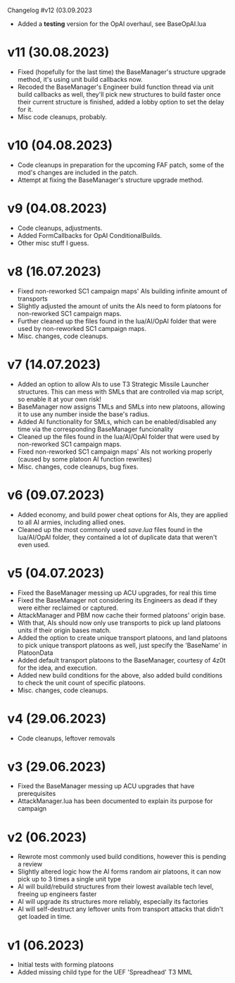 Changelog
#v12 (03.09.2023
- Added a **testing** version for the OpAI overhaul, see BaseOpAI.lua

# v11 (30.08.2023)
- Fixed (hopefully for the last time) the BaseManager's structure upgrade method, it's using unit build callbacks now.
- Recoded the BaseManager's Engineer build function thread via unit build callbacks as well, they'll pick new structures to build faster once their current structure is finished, added a lobby option to set the delay for it.
- Misc code cleanups, probably.

# v10 (04.08.2023)
- Code cleanups in preparation for the upcoming FAF patch, some of the mod's changes are included in the patch.
- Attempt at fixing the BaseManager's structure upgrade method.

# v9 (04.08.2023)
- Code cleanups, adjustments.
- Added FormCallbacks for OpAI ConditionalBuilds.
- Other misc stuff I guess.

# v8 (16.07.2023)
- Fixed non-reworked SC1 campaign maps' AIs building infinite amount of transports
- Slightly adjusted the amount of units the AIs need to form platoons for non-reworked SC1 campaign maps.
- Further cleaned up the files found in the lua/AI/OpAI folder that were used by non-reworked SC1 campaign maps.
- Misc. changes, code cleanups.

# v7 (14.07.2023)
- Added an option to allow AIs to use T3 Strategic Missile Launcher structures. This can mess with SMLs that are controlled via map script, so enable it at your own risk!
- BaseManager now assigns TMLs and SMLs into new platoons, allowing it to use any number inside the base's radius.
- Added AI functionality for SMLs, which can be enabled/disabled any time via the corresponding BaseManager funcionality
- Cleaned up the files found in the lua/AI/OpAI folder that were used by non-reworked SC1 campaign maps.
- Fixed non-reworked SC1 campaign maps' AIs not working properly (caused by some platoon AI function rewrites)
- Misc. changes, code cleanups, bug fixes.

# v6 (09.07.2023)
- Added economy, and build power cheat options for AIs, they are applied to all AI armies, including allied ones.
- Cleaned up the most commonly used *save.lua* files found in the lua/AI/OpAI folder, they contained a lot of duplicate data that weren't even used.

# v5 (04.07.2023)
- Fixed the BaseManager messing up ACU upgrades, for real this time
- Fixed the BaseManager not considering its Engineers as dead if they were either reclaimed or captured.
- AttackManager and PBM now cache their formed platoons' origin base.
- With that, AIs should now only use transports to pick up land platoons units if their origin bases match.
- Added the option to create unique transport platoons, and land platoons to pick unique transport platoons as well, just specify the 'BaseName' in PlatoonData
- Added default transport platoons to the BaseManager, courtesy of 4z0t for the idea, and execution.
- Added new build conditions for the above, also added build conditions to check the unit count of specific platoons.
- Misc. changes, code cleanups.

# v4 (29.06.2023)
- Code cleanups, leftover removals

# v3 (29.06.2023)
- Fixed the BaseManager messing up ACU upgrades that have prerequisites
- AttackManager.lua has been documented  to explain its purpose for campaign

# v2 (06.2023)
- Rewrote most commonly used build conditions, however this is pending a review
- Slightly altered logic how the AI forms random air platoons, it can now pick up to 3 times a single unit type
- AI will build/rebuild structures from their lowest available tech level, freeing up engineers faster
- AI will upgrade its structures more reliably, especially its factories
- AI will self-destruct any leftover units from transport attacks that didn't get loaded in time.

# v1 (06.2023)
- Initial tests with forming platoons
- Added missing child type for the UEF 'Spreadhead' T3 MML
